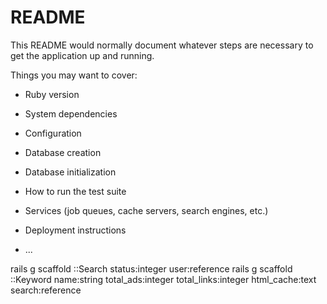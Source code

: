 # README

This README would normally document whatever steps are necessary to get the
application up and running.

Things you may want to cover:

* Ruby version

* System dependencies

* Configuration

* Database creation

* Database initialization

* How to run the test suite

* Services (job queues, cache servers, search engines, etc.)

* Deployment instructions

* ...

rails g scaffold ::Search status:integer user:reference
rails g scaffold ::Keyword name:string total_ads:integer total_links:integer html_cache:text search:reference